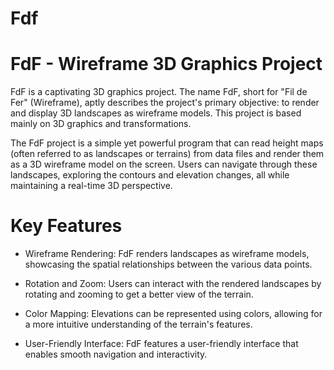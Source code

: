 # Fdf

# FdF - Wireframe 3D Graphics Project
FdF is a captivating 3D graphics project. The name FdF, short for "Fil de Fer" (Wireframe), aptly describes the project's primary objective: to render and display 3D landscapes as wireframe models. This project is based mainly on 3D graphics and transformations.

The FdF project is a simple yet powerful program that can read height maps (often referred to as landscapes or terrains) from data files and render them as a 3D wireframe model on the screen. Users can navigate through these landscapes, exploring the contours and elevation changes, all while maintaining a real-time 3D perspective.

# Key Features

* Wireframe Rendering: FdF renders landscapes as wireframe models, showcasing the spatial relationships between the various data points.

* Rotation and Zoom: Users can interact with the rendered landscapes by rotating and zooming to get a better view of the terrain.

* Color Mapping: Elevations can be represented using colors, allowing for a more intuitive understanding of the terrain's features.

* User-Friendly Interface: FdF features a user-friendly interface that enables smooth navigation and interactivity.
